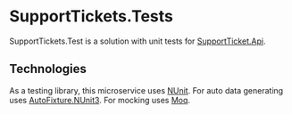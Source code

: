 # SupportTickets.Tests

SupportTickets.Test is a solution with unit tests for [SupportTicket.Api](../SupportTickets.Api/README.md).

## Technologies

As a testing library, this microservice uses [NUnit](https://github.com/nunit/nunit).
For auto data generating uses [AutoFixture.NUnit3](https://github.com/AutoFixture/AutoFixture).
For mocking uses [Moq](https://github.com/devlooped/moq).

